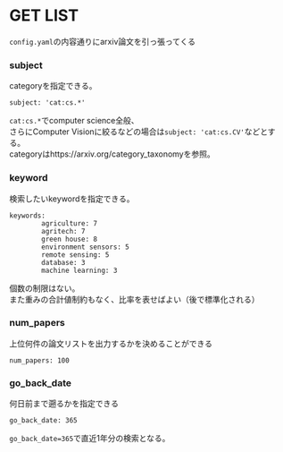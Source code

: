 # GET LIST
`config.yaml`の内容通りにarxiv論文を引っ張ってくる

### subject
categoryを指定できる。<br>
```
subject: 'cat:cs.*'
```
`cat:cs.*`でcomputer science全般、<br>
さらにComputer Visionに絞るなどの場合は`subject: 'cat:cs.CV'`などとする。<br>
categoryはhttps://arxiv.org/category_taxonomyを参照。<br>

### keyword
検索したいkeywordを指定できる。<br>
```
keywords:
        agriculture: 7
        agritech: 7
        green house: 8
        environment sensors: 5
        remote sensing: 5
        database: 3
        machine learning: 3
```
個数の制限はない。<br>
また重みの合計値制約もなく、比率を表せばよい（後で標準化される）<br>


### num_papers
上位何件の論文リストを出力するかを決めることができる
```
num_papers: 100
```

### go_back_date
何日前まで遡るかを指定できる<br>
```
go_back_date: 365
```
`go_back_date=365`で直近1年分の検索となる。
